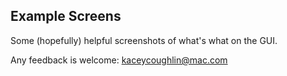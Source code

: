 ## Example Screens

Some (hopefully) helpful screenshots of what's what on the GUI.

Any feedback is welcome: <kaceycoughlin@mac.com>
